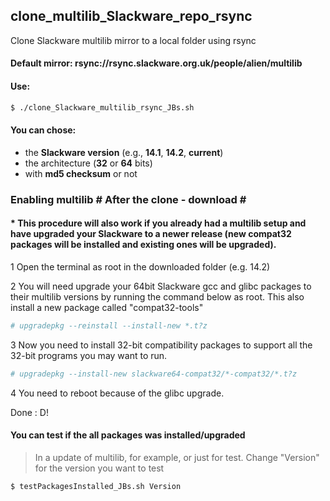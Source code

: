 ## clone_multilib_Slackware_repo_rsync
Clone Slackware multilib mirror to a local folder using rsync

#### Default mirror: rsync://rsync.slackware.org.uk/people/alien/multilib

#### Use:
```sh
$ ./clone_Slackware_multilib_rsync_JBs.sh
```

#### You can chose:
* the **Slackware version** (e.g., **14.1**, **14.2**, **current**)
* the architecture (**32** or **64** bits)
* with **md5 checksum** or not

### Enabling multilib # After the clone - download \#

#### * This procedure will also work if you already had a multilib setup and have upgraded your Slackware to a newer release (new compat32 packages will be installed and existing ones will be upgraded).

1 Open the terminal as root in the downloaded folder (e.g. 14.2)

2 You will need upgrade your 64bit Slackware gcc and glibc packages to their multilib versions by running the command below as root. This also install a new package called "compat32-tools"
```sh
# upgradepkg --reinstall --install-new *.t?z
```

3 Now you need to install 32-bit compatibility packages to support all the 32-bit programs you may want to run.
```sh
# upgradepkg --install-new slackware64-compat32/*-compat32/*.t?z
```

4 You need to reboot because of the glibc upgrade.

Done : D!

#### You can test if the all packages was installed/upgraded
> In a update of multilib, for example, or just for test. Change "Version" for the version you want to test
```sh
$ testPackagesInstalled_JBs.sh Version
```
